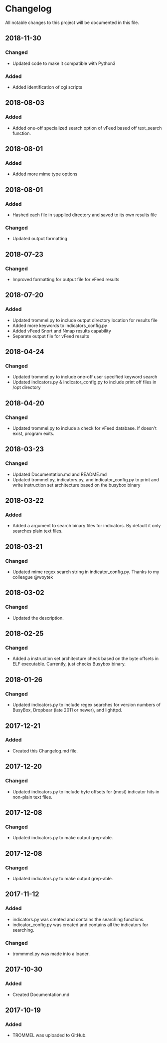 # Changelog
All notable changes to this project will be documented in this file.

## 2018-11-30
### Changed
- Updated code to make it compatible with Python3
### Added
  - Added identification of cgi scripts

## 2018-08-03
### Added
- Added one-off specialized search option of vFeed based off text_search function.

## 2018-08-01
### Added
- Added more mime type options

## 2018-08-01
### Added
- Hashed each file in supplied directory and saved to its own results file

### Changed
- Updated output formatting

## 2018-07-23
### Changed
- Improved formatting for output file for vFeed results

## 2018-07-20
### Added
- Updated trommel.py to include output directory location for results file
- Added more keywords to indicators_config.py
- Added vFeed Snort and Nmap results capability
- Separate output file for vFeed results

## 2018-04-24
### Changed
- Updated trommel.py to include one-off user specified keyword search
- Updated indicators.py & indicator_config.py to include print off files in /opt directory

## 2018-04-20
### Changed
- Updated trommel.py to include a check for vFeed database. If doesn't exist, program exits.

## 2018-03-23
### Changed
- Updated Documentation.md and README.md
- Updated trommel.py, indicators.py, and indicator_config.py to print and write instruction set architecture based on the busybox binary

## 2018-03-22
### Added
- Added a argument to search binary files for indicators. By default it only searches plain text files.

## 2018-03-21
### Changed
- Updated mime regex search string in indicator_config.py. Thanks to my colleague @woytek

## 2018-03-02
### Changed
- Updated the description.

## 2018-02-25
### Changed
- Added a instruction set architecture check based on the byte offsets in ELF executable. Currently, just checks Busybox binary.

## 2018-01-26
### Changed
- Updated indicators.py to include regex searches for version numbers of BusyBox, Dropbear (late 2011 or newer), and lighttpd.

## 2017-12-21
### Added
- Created this Changelog.md file.

## 2017-12-20
### Changed
- Updated indicators.py to include byte offsets for (most) indicator hits in non-plain text files.

## 2017-12-08
### Changed
- Updated indicators.py to make output grep-able.

## 2017-12-08
### Changed
- Updated indicators.py to make output grep-able.

## 2017-11-12
### Added
- indicators.py was created and contains the searching functions.
- indicator_config.py was created and contains all the indicators for searching.

### Changed
- trommmel.py was made into a loader.

## 2017-10-30
### Added
- Created Documentation.md

## 2017-10-19
### Added
- TROMMEL was uploaded to GitHub.
